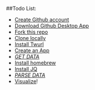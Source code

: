 ##Todo List:
*  [Create Github account](https://github.com/join)
*  [Download Github Desktop App](https://mac.github.com/)
*  [Fork this repo](git@github.com:blehman/d3_tutorials.git)
*  [Clone locally](https://github.com/blehman/data_manipulation/tree/master/jq-101)
*  [Install Twurl](https://github.com/twitter/twurl/blob/master/INSTALL)
*  [Create an App](https://apps.twitter.com/)
*  *[GET DATA](http://www.lifeisaprayer.com/tags/twurl)*
*  [Install homebrew](http://brew.sh/)
*  [Install JQ](http://stedolan.github.io/jq/download/)
*  *[PARSE DATA](http://stedolan.github.io/jq/tutorial/)*
*  [Visualize](http://d3js.org/)!

